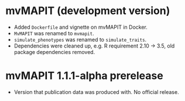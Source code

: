 # mvMAPIT (development version)

* Added `Dockerfile` and vignette on mvMAPIT in Docker.
* `MvMAPIT` was renamed to `mvmapit`.
* `simulate_phenotypes` was renamed to `simulate_traits`.
* Dependencies were cleaned up, e.g. R requirement 2.10 -> 3.5, old package dependencies removed.

# mvMAPIT 1.1.1-alpha prerelease
* Version that publication data was produced with. No official release.

